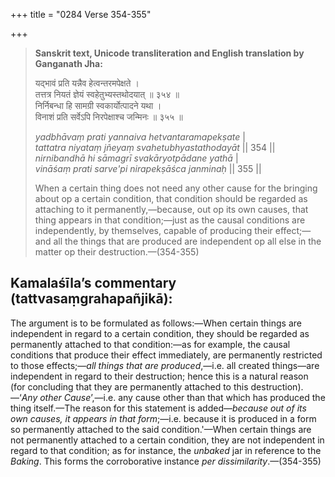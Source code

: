 +++
title = "0284 Verse 354-355"

+++
> **Sanskrit text, Unicode transliteration and English translation by Ganganath Jha:** 
>
> यद्भावं प्रति यन्नैव हेत्वन्तरमपेक्षते ।  
> तत्तत्र नियतं ज्ञेयं स्वहेतुभ्यस्तथोदयात् ॥ ३५४ ॥  
> निर्निबन्धा हि सामग्री स्वकार्योत्पादने यथा ।  
> विनाशं प्रति सर्वेऽपि निरपेक्षाश्च जन्मिनः ॥ ३५५ ॥ 
>
> *yadbhāvaṃ prati yannaiva hetvantaramapekṣate* \|  
> *tattatra niyataṃ jñeyaṃ svahetubhyastathodayāt* \|\| 354 \|\|  
> *nirnibandhā hi sāmagrī svakāryotpādane yathā* \|  
> *vināśaṃ prati sarve'pi nirapekṣāśca janminaḥ* \|\| 355 \|\| 
>
> When a certain thing does not need any other cause for the bringing about op a certain condition, that condition should be regarded as attaching to it permanently,—because, out op its own causes, that thing appears in that condition;—just as the causal conditions are independently, by themselves, capable of producing their effect;—and all the things that are produced are independent op all else in the matter op their destruction.—(354-355)



## Kamalaśīla’s commentary (tattvasaṃgrahapañjikā):

The argument is to be formulated as follows:—When certain things are independent in regard to a certain condition, they should be regarded as permanently attached to that condition:—as for example, the causal conditions that produce their effect immediately, are permanently restricted to those effects;—*all things that are produced*,—i.e. all created things—are independent in regard to their destruction; hence this is a natural reason (for concluding that they are permanently attached to this destruction).—‘*Any other Cause*’,—i.e. any cause other than that which has produced the thing itself.—The reason for this statement is added—*because out of its own causes, it appears in that form*;—i.e. because it is produced in a form so permanently attached to the said condition.'—When certain things are not permanently attached to a certain condition, they are not independent in regard to that condition; as for instance, the *unbaked* jar in reference to the *Baking*. This forms the corroborative instance *per dissimilarity*.—(354-355)


